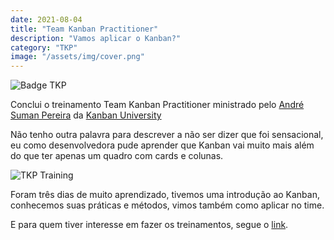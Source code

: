 ```yaml
---
date: 2021-08-04
title: "Team Kanban Practitioner"
description: "Vamos aplicar o Kanban?"
category: "TKP"
image: "/assets/img/cover.png"
---
```


<div class="smallSize">

![Badge TKP](/assets/img/badge-TKP.png)

</div>

Conclui o treinamento Team Kanban Practitioner ministrado pelo <a href="https://www.linkedin.com/in/andresuman/" target="_blank" rel="noopener noreferrer">André Suman Pereira</a> da <a href="https://kanban.university/" target="_blank" rel="noopener noreferrer">Kanban University</a>

Não tenho outra palavra para descrever a não ser dizer que foi sensacional, eu como desenvolvedora pude aprender que Kanban vai muito mais além do que ter apenas um quadro com cards e colunas.

<div class="averageSize">

![TKP Training](/assets/img/TKP-Training.jpg)

</div>

Foram três dias de muito aprendizado, tivemos uma introdução ao Kanban, conhecemos suas práticas e métodos, vimos também como aplicar no time.

E para quem tiver interesse em fazer os treinamentos, segue o <a href="https://andresuman.com/pt/agenda-pt/" target="_blank" rel="noopener noreferrer">link</a>.
